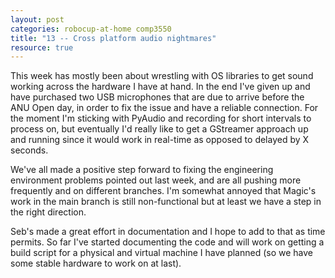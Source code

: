```yaml
---
layout: post
categories: robocup-at-home comp3550
title: "13 -- Cross platform audio nightmares" 
resource: true
---
```


This week has mostly been about wrestling with OS libraries to get sound working across the hardware I have at hand.  In the end I've given up and have purchased two USB microphones that are due to arrive before the ANU Open day, in order to fix the issue and have a reliable connection.  For the moment I'm sticking with PyAudio and recording for short intervals to process on, but eventually I'd really like to get a GStreamer approach up and running since it would work in real-time as opposed to delayed by X seconds.

We've all made a positive step forward to fixing the engineering environment problems pointed out last week, and are all pushing more frequently and on different branches.  I'm somewhat annoyed that Magic's work in the main branch is still non-functional but at least we have a step in the right direction.

Seb's made a great effort in documentation and I hope to add to that as time permits.  So far I've started documenting the code and will work on getting a build script for a physical and virtual machine I have planned (so we have some stable hardware to work on at last).
